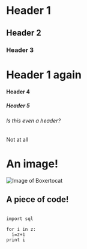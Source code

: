 # Header 1
## Header 2
### Header 3
# Header 1 again
#### Header 4
##### Header 5
###### Is this even a header?
Not at all

# An image!
![Image of Boxertocat](https://octodex.github.com/images/boxertocat_octodex.jpg)

## A piece of code!
```

import sql

for i in z:
  i=z+1
print i
```
